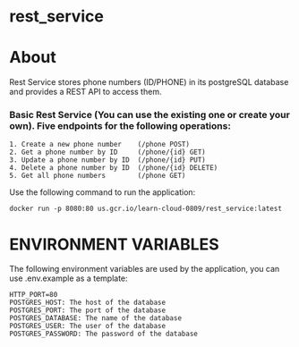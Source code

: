 # rest_service

# About

Rest Service stores phone numbers (ID/PHONE) in its postgreSQL database and provides a REST API to access them.

### Basic Rest Service (You can use the existing one or create your own). Five endpoints for the following operations:
    1. Create a new phone number    (/phone POST)
    2. Get a phone number by ID     (/phone/{id} GET)
    3. Update a phone number by ID  (/phone/{id} PUT)
    4. Delete a phone number by ID  (/phone/{id} DELETE)
    5. Get all phone numbers        (/phone GET)


Use the following command to run the application:

    docker run -p 8080:80 us.gcr.io/learn-cloud-0809/rest_service:latest

# ENVIRONMENT VARIABLES

The following environment variables are used by the application, you can use .env.example as a template:

    HTTP_PORT=80
    POSTGRES_HOST: The host of the database
    POSTGRES_PORT: The port of the database
    POSTGRES_DATABASE: The name of the database
    POSTGRES_USER: The user of the database
    POSTGRES_PASSWORD: The password of the database

